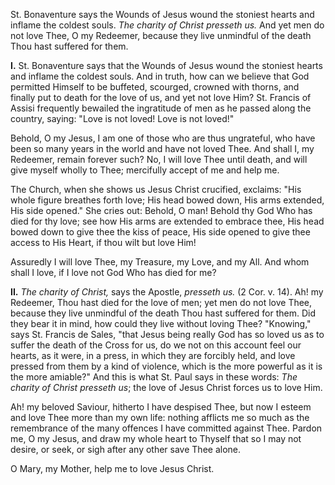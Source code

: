 
St. Bonaventure says the Wounds of Jesus wound the stoniest hearts and inflame the coldest souls. *The charity of Christ presseth us.* And yet men do not love Thee, O my Redeemer, because they live unmindful of the death Thou hast suffered for them.

**I\.** St. Bonaventure says that the Wounds of Jesus wound the stoniest hearts and inflame the coldest souls. And in truth, how can we believe that God permitted Himself to be buffeted, scourged, crowned with thorns, and finally put to death for the love of us, and yet not love Him? St. Francis of Assisi frequently bewailed the ingratitude of men as he passed along the country, saying: \"Love is not loved! Love is not loved!\"

Behold, O my Jesus, I am one of those who are thus ungrateful, who have been so many years in the world and have not loved Thee. And shall I, my Redeemer, remain forever such? No, I will love Thee until death, and will give myself wholly to Thee; mercifully accept of me and help me.

The Church, when she shows us Jesus Christ crucified, exclaims: \"His whole figure breathes forth love; His head bowed down, His arms extended, His side opened.\" She cries out: Behold, O man! Behold thy God Who has died for thy love; see how His arms are extended to embrace thee, His head bowed down to give thee the kiss of peace, His side opened to give thee access to His Heart, if thou wilt but love Him!

Assuredly I will love Thee, my Treasure, my Love, and my All. And whom shall I love, if I love not God Who has died for me?

**II\.** *The charity of Christ,* says the Apostle, *presseth us.* (2 Cor. v. 14). Ah! my Redeemer, Thou hast died for the love of men; yet men do not love Thee, because they live unmindful of the death Thou hast suffered for them. Did they bear it in mind, how could they live without loving Thee? \"Knowing,\" says St. Francis de Sales, \"that Jesus being really God has so loved us as to suffer the death of the Cross for us, do we not on this account feel our hearts, as it were, in a press, in which they are forcibly held, and love pressed from them by a kind of violence, which is the more powerful as it is the more amiable?\" And this is what St. Paul says in these words: *The charity of Christ presseth us*; the love of Jesus Christ forces us to love Him.

Ah! my beloved Saviour, hitherto I have despised Thee, but now I esteem and love Thee more than my own life: nothing afflicts me so much as the remembrance of the many offences I have committed against Thee. Pardon me, O my Jesus, and draw my whole heart to Thyself that so I may not desire, or seek, or sigh after any other save Thee alone.

O Mary, my Mother, help me to love Jesus Christ.

